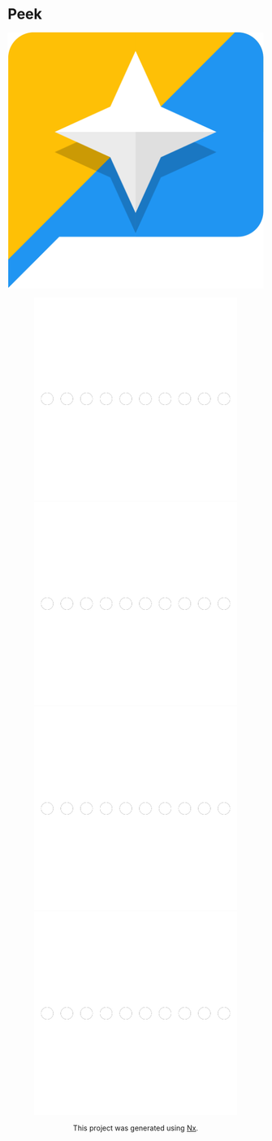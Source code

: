 # Peek

<center>

![Peek Contact](packs/shared/assets/src/lib/images/logo.svg)

![Conectando](packs/shared/assets/src/lib/images/loading.svg)
![Conectando](packs/shared/assets/src/lib/images/loading.svg)
![Conectando](packs/shared/assets/src/lib/images/loading.svg)
![Conectando](packs/shared/assets/src/lib/images/loading.svg)

This project was generated using [Nx](https://nx.dev).

</center>
